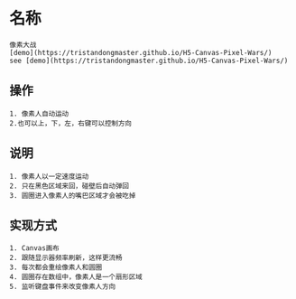 # 名称
	像素大战
	[demo](https://tristandongmaster.github.io/H5-Canvas-Pixel-Wars/)
	see [demo](https://tristandongmaster.github.io/H5-Canvas-Pixel-Wars/)

## 操作
	1. 像素人自动运动
	2.也可以上，下，左，右键可以控制方向

## 说明
	1. 像素人以一定速度运动
	2. 只在黑色区域来回，碰壁后自动弹回
	3. 圆圈进入像素人的嘴巴区域才会被吃掉

## 实现方式
	1. Canvas画布
	2. 跟随显示器频率刷新，这样更流畅
	3. 每次都会重绘像素人和圆圈
	4. 圆圈存在数组中，像素人是一个扇形区域
	5. 监听键盘事件来改变像素人方向

